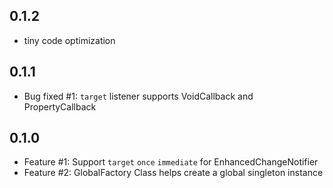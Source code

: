 ## 0.1.2
- tiny code optimization 

## 0.1.1
- Bug fixed #1: `target` listener supports VoidCallback and PropertyCallback

## 0.1.0
- Feature #1: Support `target` `once` `immediate` for EnhancedChangeNotifier
- Feature #2: GlobalFactory Class helps create a global singleton instance
